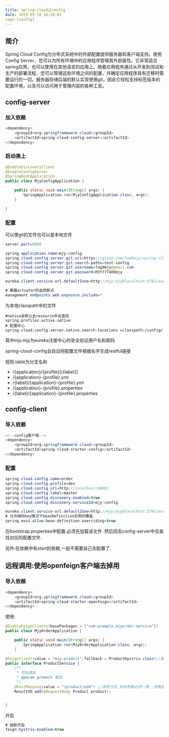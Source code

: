 ```yaml
---
title: spring-cloud之config
date: 2019-05-18 16:28:01
tags:[config]
---
```


##  简介

Spring Cloud Config为分布式系统中的外部配置提供服务器和客户端支持。使用Config Server，您可以为所有环境中的应用程序管理其外部属性。它非常适合spring应用，也可以使用在其他语言的应用上。随着应用程序通过从开发到测试和生产的部署流程，您可以管理这些环境之间的配置，并确定应用程序具有迁移时需要运行的一切。服务器存储后端的默认实现使用git，因此它轻松支持标签版本的配置环境，以及可以访问用于管理内容的各种工具。

## config-server 

### 加入依赖

```java
<dependency>
    <groupId>org.springframework.cloud</groupId>
    <artifactId>spring-cloud-config-server</artifactId>
</dependency>
```

### 启动类上

```java
@EnableDiscoveryClient
@EnableConfigServer
@SpringBootApplication
public class MjyConfigApplication {

    public static void main(String[] args) {
        SpringApplication.run(MjyConfigApplication.class, args);
    }

}
```

### 配置

可以使git的文件也可以是本地文件

```Java
server.port=8888

spring.application.name=mjy-config
spring.cloud.config.server.git.uri=https://gitee.com/log9mjy/spring-cloud-config.git
spring.cloud.config.server.git.search-paths=test-config
spring.cloud.config.server.git.username=log9mjy@gmail.com
spring.cloud.config.server.git.password=MJY777489mjy

eureka.client.service-url.defaultZone=http://mjy:mjy@localhost:5761/eureka/

# 暴露actuator的监控断点
management.endpoints.web.exposure.include=*
```

为本地classpath中的文件

```
#native会默认去resource中去查找
spring.profiles.active.native 
# 配置中心
spring.cloud.config.server.native.search-locations =classpath:/config/
```

其中mjy:mjy为eureka注册中心的安全验证用户名和密码

spring-cloud-config会自动将配置文件根据名字生成restful链接

规则:lable为分支名称

- /{application}/{profile}[/{label}]
- /{application}-{profile}.yml
- /{label}/{application}-{profile}.yml
- /{application}-{profile}.properties
- /{label}/{application}-{profile}.properties

## config-client

### 导入依赖

```Java
<!--config客户端-->
<dependency>
    <groupId>org.springframework.cloud</groupId>
    <artifactId>spring-cloud-starter-config</artifactId>
</dependency>
```

### 配置

```Java
spring.cloud.config.name=order
spring.cloud.config.profile=dev
spring.cloud.config.uri=http://localhost:8888/
spring.cloud.config.label=master
spring.cloud.config.discovery.enabled=true
spring.cloud.config.discovery.serviceId=mjy-config

eureka.client.service-url.defaultZone=http://mjy:mjy@localhost:5761/eureka/
# 允许相同key情况下beanDefinition实例的覆盖
spring.main.allow-bean-definition-overriding=true
```

在bootstrap.properties中配置,必须先加载该文件 .然后回去config-server中去查找对应的配置文件.

另外:在依赖中有start的依赖,一般不需要自己去配置了.



## 远程调用:使用openfeign客户端去掉用

### 导入依赖

```Java
<dependency>
    <groupId>org.springframework.cloud</groupId>
    <artifactId>spring-cloud-starter-openfeign</artifactId>
</dependency>
```

使用:

```Java
@EnableFeignClients(basePackages = {"com.example.mjyorder.service"})
public class MjyOrderApplication {

    public static void main(String[] args) {
        SpringApplication.run(MjyOrderApplication.class, args);
    }
```

```Java
@FeignClient(value = "mjy-product",fallback = ProductHystrix.class)//服务ID,熔断对应的实现
public interface ProductService {
    /**
     * 添加商品
     * @param product 商品
     */
    @PostMapping(value = "/product/add") //请求方式,名称参数必须一致 ,参数加注解@RequestParam
    ResultVO add(@RequestBody Product product);


}
```

开启

```Java
# 熔断开启
feign.hystrix.enabled=true
```